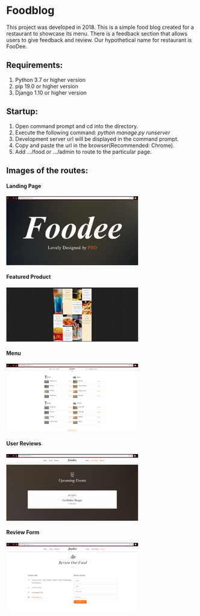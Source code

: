 # Foodblog
This project was developed in 2018. This is a simple food blog created for a restaurant to showcase its menu. There is a feedback section that allows users to give feedback and review. Our hypothetical name for restaurant is FooDee.

## Requirements:
1) Python 3.7 or higher version
2) pip 19.0 or higher version
3) Django 1.10 or higher version

## Startup:
1) Open command prompt and cd into the directory.
2) Execute the following command: *python manage.py runserver* 
3) Development server url will be displayed in the command prompt. 
4) Copy and paste the url in the browser(Recommended: Chrome).
5) Add .../food or .../admin to route to the particular page.

## Images of the routes:
<p align="left">
  <h4>Landing Page<h4> 
  <img src="https://github.com/dshah1206/Foodblog/blob/master/Screenshots/_food.png" width="350" title="hover text">
</p>
<p align="left">
  <h4>Featured Product<h4> 
  <img src="https://github.com/dshah1206/Foodblog/blob/master/Screenshots/_features.png" width="350" title="hover text">
</p>
<p align="left">
  <h4>Menu<h4> 
  <img src="https://github.com/dshah1206/Foodblog/blob/master/Screenshots/_menu.png" width="350" title="hover text">
</p>
<p align="left">
  <h4>User Reviews<h4> 
  <img src="https://github.com/dshah1206/Foodblog/blob/master/Screenshots/_userRatings.png" width="350" title="hover text">
</p>
<p align="left">
  <h4>Review Form<h4> 
  <img src="https://github.com/dshah1206/Foodblog/blob/master/Screenshots/_review.png" width="350" title="hover text">
</p>






